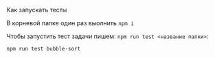 Как запускать тесты

В корневой папке один раз выолнить `npm i`

Чтобы запустить тест задачи пишем: `npm run test <название папки>`:
```
npm run test bubble-sort
```
